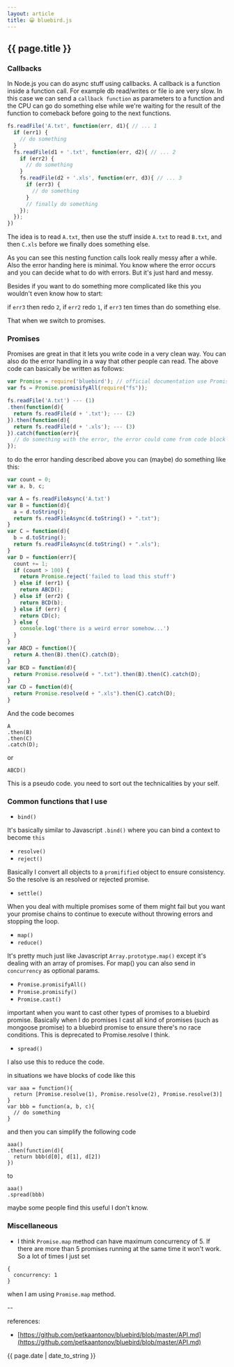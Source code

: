 ```yaml
---
layout: article
title: 😀 bluebird.js
---
```

## {{ page.title }}

### Callbacks

In Node.js you can do async stuff using callbacks. A callback is a function inside a function call. For example db read/writes or file io are very slow.  In this case we can send a `callback function` as parameters to a function and the CPU can go do something else while we're waiting for the result of the function to comeback before going to the next functions.

```js
fs.readFile('A.txt', function(err, d1){ // ... 1
  if (err1) {
    // do something
  }
  fs.readFile(d1 + '.txt', function(err, d2){ // ... 2
    if (err2) {
      // do something
    }
    fs.readFile(d2 + '.xls', function(err, d3){ // ... 3
      if (err3) {
        // do something
      }
      // finally do something
    });
  });
})
```

The idea is to read `A.txt`, then use the stuff inside `A.txt` to read `B.txt`, and then `C.xls` before we finally does something else.

As you can see this nesting function calls look really messy after a while.  Also the error handing here is minimal. You know where the error occurs and you can decide what to do with errors. But it's just hard and messy.

Besides if you want to do something more complicated like this you wouldn't even know how to start:

if `err3` then redo `2`, if `err2` redo `1`, if `err3` ten times than do something else.

That when we switch to promises.

### Promises

Promises are great in that it lets you write code in a very clean way. You can also do the error handling in a way that other people can read.  The above code can basically be written as follows:

```js
var Promise = require('bluebird'); // official documentation use Promise (capital letter. so don't change it)
var fs = Promise.promisifyAll(require("fs"));

fs.readFile('A.txt') --- (1)
.then(function(d){
  return fs.readFile(d + '.txt'); --- (2)
}).then(function(d){
  return fs.readFile(d + '.xls'); --- (3)
}).catch(function(err){
  // do something with the error, the error could come from code block 1 or 2 or 3
});
```

to do the error handing described above you can (maybe) do something like this:

```js
var count = 0;
var a, b, c;

var A = fs.readFileAsync('A.txt')
var B = function(d){
  a = d.toString();
  return fs.readFileAsync(d.toString() + ".txt");
}
var C = function(d){
  b = d.toString();
  return fs.readFileAsync(d.toString() + ".xls");
}
var D = function(err){
  count += 1;
  if (count > 100) {
    return Promise.reject('failed to load this stuff')
  } else if (err1) {
    return ABCD();
  } else if (err2) {
    return BCD(b);
  } else if (err) {
    return CD(c);
  } else {
    console.log('there is a weird error somehow...')
  }
}
var ABCD = function(){
  return A.then(B).then(C).catch(D);
}
var BCD = function(d){
  return Promise.resolve(d + ".txt").then(B).then(C).catch(D);
}
var CD = function(d){
  return Promise.resolve(d + ".xls").then(C).catch(D);
}
```

And the code becomes

```
A
.then(B)
.then(C)
.catch(D);
```

or

```
ABCD()
```

This is a pseudo code. you need to sort out the technicalities by your self.

### Common functions that I use

* `bind()`

It's basically similar to Javascript `.bind()` where you can bind a context to become `this`

* `resolve()`
* `reject()`

Basically I convert all objects to a `promifified` object to ensure consistency. So the resolve is an resolved or rejected promise.

* `settle()`

When you deal with multiple promises some of them might fail but you want your promise chains to continue to execute without throwing errors and stopping the loop.

* `map()`
* `reduce()`

It's pretty much just like Javascript `Array.prototype.map()` except it's dealing with an array of promises.  For map() you can also send in `concurrency` as optional params.

* `Promise.promisifyAll()`
* `Promise.promisify()`
* `Promise.cast()`

important when you want to cast other types of promises to a bluebird promise. Basically when I do promises I cast all kind of promises (such as mongoose promise) to a bluebird promise to ensure there's no race conditions. This is deprecated to Promise.resolve I think.

* `spread()`

I also use this to reduce the code.

in situations we have blocks of code like this

```
var aaa = function(){
  return [Promise.resolve(1), Promise.resolve(2), Promise.resolve(3)]
}
var bbb = function(a, b, c){
  // do something
}
```

and then you can simplify the following code

```
aaa()
.then(function(d){
  return bbb(d[0], d[1], d[2])
})
```

to

```
aaa()
.spread(bbb)
```

maybe some people find this useful I don't know.

### Miscellaneous

* I think `Promise.map` method can have maximum concurrency of 5. If there are more than 5 promises running at the same time it won't work. So a lot of times I just set

```
{
  concurrency: 1
}
```

when I am using `Promise.map` method.

--

references:

* [https://github.com/petkaantonov/bluebird/blob/master/API.md](https://github.com/petkaantonov/bluebird/blob/master/API.md)

{{ page.date | date_to_string }}





